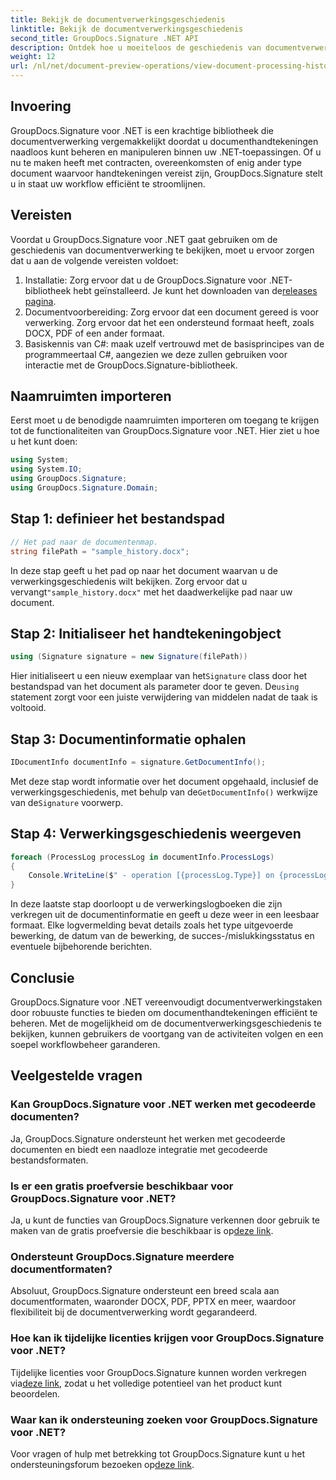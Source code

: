 ```yaml
---
title: Bekijk de documentverwerkingsgeschiedenis
linktitle: Bekijk de documentverwerkingsgeschiedenis
second_title: GroupDocs.Signature .NET API
description: Ontdek hoe u moeiteloos de geschiedenis van documentverwerking kunt bekijken met GroupDocs.Signature voor .NET. Volg onze stapsgewijze handleiding voor naadloos workflowbeheer.
weight: 12
url: /nl/net/document-preview-operations/view-document-processing-history/
---
```

## Invoering
GroupDocs.Signature voor .NET is een krachtige bibliotheek die documentverwerking vergemakkelijkt doordat u documenthandtekeningen naadloos kunt beheren en manipuleren binnen uw .NET-toepassingen. Of u nu te maken heeft met contracten, overeenkomsten of enig ander type document waarvoor handtekeningen vereist zijn, GroupDocs.Signature stelt u in staat uw workflow efficiënt te stroomlijnen.
## Vereisten
Voordat u GroupDocs.Signature voor .NET gaat gebruiken om de geschiedenis van documentverwerking te bekijken, moet u ervoor zorgen dat u aan de volgende vereisten voldoet:
1.  Installatie: Zorg ervoor dat u de GroupDocs.Signature voor .NET-bibliotheek hebt geïnstalleerd. Je kunt het downloaden van de[releases pagina](https://releases.groupdocs.com/signature/net/).
2. Documentvoorbereiding: Zorg ervoor dat een document gereed is voor verwerking. Zorg ervoor dat het een ondersteund formaat heeft, zoals DOCX, PDF of een ander formaat.
3. Basiskennis van C#: maak uzelf vertrouwd met de basisprincipes van de programmeertaal C#, aangezien we deze zullen gebruiken voor interactie met de GroupDocs.Signature-bibliotheek.

## Naamruimten importeren
Eerst moet u de benodigde naamruimten importeren om toegang te krijgen tot de functionaliteiten van GroupDocs.Signature voor .NET. Hier ziet u hoe u het kunt doen:
```csharp
using System;
using System.IO;
using GroupDocs.Signature;
using GroupDocs.Signature.Domain;
```
## Stap 1: definieer het bestandspad
```csharp
// Het pad naar de documentenmap.
string filePath = "sample_history.docx";
```
 In deze stap geeft u het pad op naar het document waarvan u de verwerkingsgeschiedenis wilt bekijken. Zorg ervoor dat u vervangt`"sample_history.docx"` met het daadwerkelijke pad naar uw document.
## Stap 2: Initialiseer het handtekeningobject
```csharp
using (Signature signature = new Signature(filePath))
```
 Hier initialiseert u een nieuw exemplaar van het`Signature` class door het bestandspad van het document als parameter door te geven. De`using` statement zorgt voor een juiste verwijdering van middelen nadat de taak is voltooid.
## Stap 3: Documentinformatie ophalen
```csharp
IDocumentInfo documentInfo = signature.GetDocumentInfo();
```
 Met deze stap wordt informatie over het document opgehaald, inclusief de verwerkingsgeschiedenis, met behulp van de`GetDocumentInfo()` werkwijze van de`Signature` voorwerp.
## Stap 4: Verwerkingsgeschiedenis weergeven
```csharp
foreach (ProcessLog processLog in documentInfo.ProcessLogs)
{
    Console.WriteLine($" - operation [{processLog.Type}] on {processLog.Date.ToShortDateString()}. Succeeded/Failed {processLog.Succeeded}/{processLog.Failed}. Message: {processLog.Message}");
}
```
In deze laatste stap doorloopt u de verwerkingslogboeken die zijn verkregen uit de documentinformatie en geeft u deze weer in een leesbaar formaat. Elke logvermelding bevat details zoals het type uitgevoerde bewerking, de datum van de bewerking, de succes-/mislukkingsstatus en eventuele bijbehorende berichten.

## Conclusie
GroupDocs.Signature voor .NET vereenvoudigt documentverwerkingstaken door robuuste functies te bieden om documenthandtekeningen efficiënt te beheren. Met de mogelijkheid om de documentverwerkingsgeschiedenis te bekijken, kunnen gebruikers de voortgang van de activiteiten volgen en een soepel workflowbeheer garanderen.
## Veelgestelde vragen
### Kan GroupDocs.Signature voor .NET werken met gecodeerde documenten?
Ja, GroupDocs.Signature ondersteunt het werken met gecodeerde documenten en biedt een naadloze integratie met gecodeerde bestandsformaten.
### Is er een gratis proefversie beschikbaar voor GroupDocs.Signature voor .NET?
 Ja, u kunt de functies van GroupDocs.Signature verkennen door gebruik te maken van de gratis proefversie die beschikbaar is op[deze link](https://releases.groupdocs.com/).
### Ondersteunt GroupDocs.Signature meerdere documentformaten?
Absoluut, GroupDocs.Signature ondersteunt een breed scala aan documentformaten, waaronder DOCX, PDF, PPTX en meer, waardoor flexibiliteit bij de documentverwerking wordt gegarandeerd.
### Hoe kan ik tijdelijke licenties krijgen voor GroupDocs.Signature voor .NET?
 Tijdelijke licenties voor GroupDocs.Signature kunnen worden verkregen via[deze link](https://purchase.groupdocs.com/temporary-license/), zodat u het volledige potentieel van het product kunt beoordelen.
### Waar kan ik ondersteuning zoeken voor GroupDocs.Signature voor .NET?
 Voor vragen of hulp met betrekking tot GroupDocs.Signature kunt u het ondersteuningsforum bezoeken op[deze link](https://forum.groupdocs.com/c/signature/13).